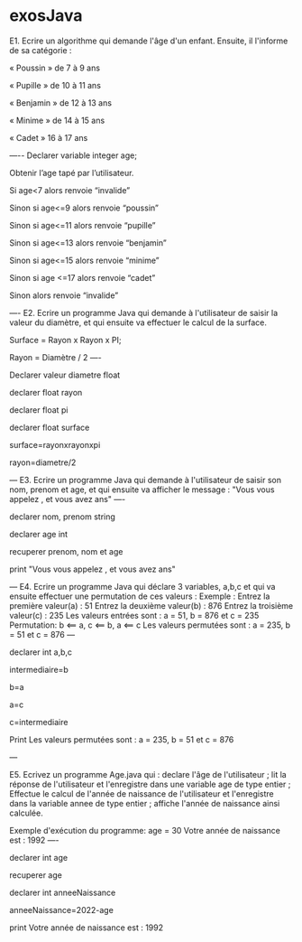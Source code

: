 # exosJava


E1.
Ecrire un algorithme qui demande l'âge d'un enfant. Ensuite, il l'informe de sa catégorie :

« Poussin » de 7 à 9 ans

« Pupille » de 10 à 11 ans

« Benjamin » de 12 à 13 ans

« Minime » de 14 à 15 ans

« Cadet » 16 à 17 ans

—--
Declarer variable integer age;

Obtenir l’age tapé par l’utilisateur.

Si age<7 alors renvoie “invalide”

Sinon si age<=9 alors renvoie “poussin”

Sinon si age<=11 alors renvoie “pupille”

Sinon si age<=13 alors renvoie “benjamin”

Sinon si age<=15 alors renvoie “minime”

Sinon si age <=17 alors renvoie “cadet”

Sinon alors renvoie “invalide”

—-
E2.
Ecrire un programme Java qui demande à l'utilisateur de saisir la valeur du diamètre, et qui ensuite va effectuer le calcul de la surface.

Surface = Rayon x Rayon x PI;

Rayon = Diamètre / 2
—-

Declarer valeur diametre float

declarer float rayon

declarer float pi

declarer float surface

surface=rayonxrayonxpi

rayon=diametre/2


—
E3.
Ecrire un programme Java qui demande à l'utilisateur de saisir son nom, prenom et age, et qui ensuite va afficher le message : "Vous vous appelez <prenom> <nom>, et vous avez <age> ans"
—-
  
declarer nom, prenom string
  
declarer age int
  
recuperer prenom, nom et age
  
print "Vous vous appelez <prenom> <nom>, et vous avez <age> ans"



—
E4.
Ecrire un programme Java qui déclare 3 variables, a,b,c et qui va ensuite effectuer une permutation de ces valeurs :
Exemple : 
Entrez la première valeur(a) : 51
Entrez la deuxième valeur(b) : 876
Entrez la troisième valeur(c) : 235
Les valeurs entrées sont : a = 51, b = 876 et c = 235
Permutation: b <== a, c <== b, a <== c
Les valeurs permutées sont : a = 235, b = 51 et c = 876
—
                                    
declarer int a,b,c
                                    
intermediaire=b
                                    
b=a
                                    
a=c
                                    
c=intermediaire

Print 
Les valeurs permutées sont : a = 235, b = 51 et c = 876


—

E5.
Ecrivez un programme Age.java qui :
declare l'âge de l'utilisateur ;
lit la réponse de l'utilisateur et l'enregistre dans une variable age de type entier ;
Effectue le calcul de l'année de naissance de l'utilisateur et l'enregistre dans la variable annee de type entier ;
affiche l'année de naissance ainsi calculée.

Exemple d'exécution du programme: 
age = 30
Votre année de naissance est : 1992
—-
  
declarer int age 
  
recuperer age
  
declarer int anneeNaissance
  
anneeNaissance=2022-age
  
print Votre année de naissance est : 1992

